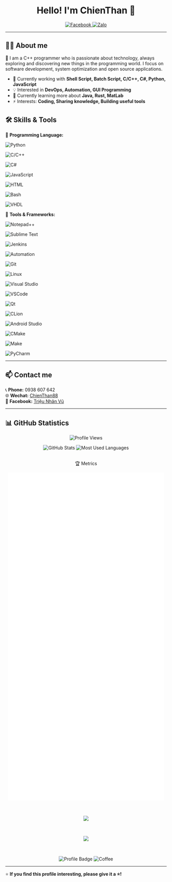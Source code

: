 
<h1 align="center">Hello! I'm ChienThan 👋</h1>

<p align="center">
 <a href="https://www.facebook.com/trieulo999999/" target="_blank">
 <img src="https://img.shields.io/badge/Facebook-%231877F2.svg?style=for-the-badge&logo=facebook&logoColor=white" alt="Facebook">
 </a>
 
 
 <a href="https://zalo.me/0938607642" target="_blank">
 <img src="https://img.shields.io/badge/Zalo-%230182CA.svg?style=for-the-badge&logo=web&logoColor=white" alt="Zalo">
 </a>

</p>

---

## 👨‍💻 About me
🚀 I am a C++ programmer who is passionate about technology, always exploring and discovering new things in the programming world. I focus on software development, system optimization and open source applications.

- 🔭 Currently working with **Shell Script, Batch Script, C/C++, C#, Python, JavaScript**
- 💡 Interested in **DevOps, Automation, GUI Programming**
- 🌱 Currently learning more about **Java, Rust, MatLab**
- ⚡ Interests: **Coding, Sharing knowledge, Building useful tools**



## 🛠 Skills & Tools

🔹 **Programming Language:**

![Python](https://img.shields.io/badge/Python-%233776AB.svg?style=flat&logo=python&logoColor=white) 

![C/C++](https://img.shields.io/badge/C/C++-%23F7DF1E.svg?style=flat&logo=c_c++&logoColor=black)

![C#](https://img.shields.io/badge/C%23-%23239120.svg?style=flat&logo=csharp&logoColor=white)

![JavaScript](https://img.shields.io/badge/JavaScript-%23777BB4.svg?style=flat&logo=javascript&logoColor=white)

![HTML](https://img.shields.io/badge/HTML-%23E34F26.svg?style=flat&logo=html5&logoColor=white)

![Bash](https://img.shields.io/badge/Bash-%234EAA25.svg?style=flat&logo=gnu-bash&logoColor=white)

![VHDL](https://img.shields.io/badge/VHDL-%23007EC6.svg?style=flat&logo=vhdl&logoColor=white)

🔹 **Tools & Frameworks:**

![Notepad++](https://img.shields.io/badge/Notepad++-%2388CC02.svg?style=flat&logo=notepad%2B%2B&logoColor=white)

![Sublime Text](https://img.shields.io/badge/Sublime%20Text-FF9999.svg?style=flat&logo=sublimetext&logoColor=white)

![Jenkins](https://img.shields.io/badge/Jenkins-CC0000.svg?style=flat&logo=jenkins&logoColor=white)

![Automation](https://img.shields.io/badge/Automation-%23FF6F00.svg?style=flat&logo=robot-framework&logoColor=white)

![Git](https://img.shields.io/badge/Git-%23F05032.svg?style=flat&logo=git&logoColor=white)

![Linux](https://img.shields.io/badge/Linux-%23FCC624.svg?style=flat&logo=linux&logoColor=black)

![Visual Studio](https://img.shields.io/badge/Visual_Studio-5C2D91.svg?style=flat&logo=visualstudio&logoColor=white)

![VSCode](https://img.shields.io/badge/VSCode-A7C7E7.svg?style=flat&logo=visualstudiocode&logoColor=007ACC)

![Qt](https://img.shields.io/badge/Qt-A7DFB5.svg?style=flat&logo=qt&logoColor=white)

![CLion](https://img.shields.io/badge/CLion-A5D8FF.svg?style=flat&logo=clion&logoColor=white)

![Android Studio](https://img.shields.io/badge/Android%20Studio-20C997.svg?style=flat&logo=androidstudio&logoColor=white)

![CMake](https://img.shields.io/badge/CMake-F4DADA.svg?style=flat&logo=cmake&logoColor=white)

![Make](https://img.shields.io/badge/Make-D2B48C.svg?style=flat&logo=gnubash&logoColor=white)

![PyCharm](https://img.shields.io/badge/PyCharm-E91E63.svg?style=flat&logo=pycharm&logoColor=white)


---

## 📫 Contact me
📞 **Phone:** 0938 607 642  
🌐 **Wechat:** [ChienThan88](https://i.ibb.co/qYhSfyHy/my-qr.jpg)  
📌 **Facebook:** [Triệu Nhân Vũ](https://www.facebook.com/trieulo999999/)  

---

## 📊 GitHub Statistics

<p align="center">
 <img src="https://komarev.com/ghpvc/?username=minh-9999&color=blue&style=for-the-badge" alt="Profile Views">
</p>

<p align="center">
  <img height="180em" src="https://github-readme-stats.vercel.app/api?username=minh-9999&show_icons=true&theme=aura" alt="GitHub Stats"/>
  <img height="180em" src="https://github-readme-stats.vercel.app/api/top-langs/?username=minh-9999&layout=compact&theme=ambient_gradient" alt="Most Used Languages"/>
</p>

<p align="center">
  <br>
  🏆 Metrics
</p>

<p align="center">
  <img src="https://raw.githubusercontent.com/minh-9999/minh-9999/main/github-metrics.svg" alt="Metrics" style="margin-bottom: 30px;"/>
</p>

<p align="center">
  <img src="https://skillicons.dev/icons?i=cpp,cs,py,java,js,ts,react,nodejs,go,docker,kubernetes,git,github,vscode" style="margin-bottom: 30px;"/>
</p>

<p align="center">
  <img src="https://media.giphy.com/media/qgQUggAC3Pfv687qPC/giphy.gif" width="400" style="margin-bottom: 30px;"/>
</p>

<p align="center">
  <img src="https://img.shields.io/badge/Code-Always%20Learning-blue?style=flat-square" alt="Profile Badge"/>
  <img src="https://img.shields.io/badge/Coffee-Lover-ff69b4?style=flat-square&logo=buymeacoffee" alt="Coffee"/>
</p>


---

⭐ **If you find this profile interesting, please give it a ⭐!**
